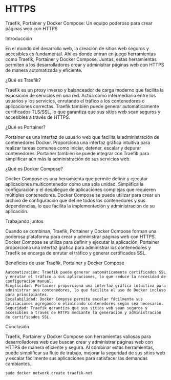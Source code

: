 # HTTPS

Traefik, Portainer y Docker Compose: Un equipo poderoso para crear páginas web con HTTPS

Introducción

En el mundo del desarrollo web, la creación de sitios web seguros y accesibles es fundamental. Ahí es donde entran en juego herramientas como Traefik, Portainer y Docker Compose. Juntas, estas herramientas permiten a los desarrolladores crear y administrar páginas web con HTTPS de manera automatizada y eficiente.

¿Qué es Traefik?

Traefik es un proxy inverso y balanceador de carga moderno que facilita la exposición de servicios en una red. Actúa como intermediario entre los usuarios y los servicios, enrutando el tráfico a los contenedores o aplicaciones correctas. Traefik también puede generar automáticamente certificados TLS/SSL, lo que garantiza que sus sitios web sean seguros y accesibles a través de HTTPS.

¿Qué es Portainer?

Portainer es una interfaz de usuario web que facilita la administración de contenedores Docker. Proporciona una interfaz gráfica intuitiva para realizar tareas comunes como iniciar, detener, escalar y depurar contenedores. Portainer también se puede integrar con Traefik para simplificar aún más la administración de sus servicios web.

¿Qué es Docker Compose?

Docker Compose es una herramienta que permite definir y ejecutar aplicaciones multicontenedor como una sola unidad. Simplifica la configuración y el despliegue de aplicaciones complejas que requieren múltiples contenedores. Docker Compose se puede utilizar para crear un archivo de configuración que define todos los contenedores y sus dependencias, lo que facilita la implementación y administración de su aplicación.

Trabajando juntos

Cuando se combinan, Traefik, Portainer y Docker Compose forman una poderosa plataforma para crear y administrar páginas web con HTTPS. Docker Compose se utiliza para definir y ejecutar la aplicación, Portainer proporciona una interfaz gráfica para administrar los contenedores y Traefik se encarga de enrutar el tráfico y generar certificados SSL.

Beneficios de usar Traefik, Portainer y Docker Compose

    Automatización: Traefik puede generar automáticamente certificados SSL y enrutar el tráfico a sus aplicaciones, lo que reduce la necesidad de configuración manual.
    Simplicidad: Portainer proporciona una interfaz gráfica intuitiva para administrar sus contenedores, lo que facilita el uso de Docker incluso para principiantes.
    Escalabilidad: Docker Compose permite escalar fácilmente sus aplicaciones agregando o eliminando contenedores según sea necesario.
    Seguridad: Traefik garantiza que sus sitios web sean seguros y accesibles a través de HTTPS mediante la generación y administración de certificados SSL.

Conclusión

Traefik, Portainer y Docker Compose son herramientas valiosas para desarrolladores web que buscan crear y administrar páginas web con HTTPS de manera eficiente y segura. Al combinar estas herramientas, puede simplificar su flujo de trabajo, mejorar la seguridad de sus sitios web y escalar fácilmente sus aplicaciones para satisfacer las demandas cambiantes.

	sudo docker network create traefik-net
